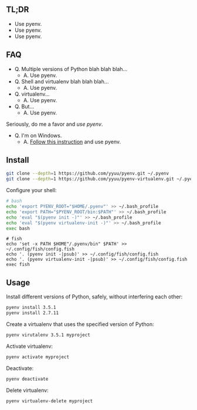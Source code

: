 ## TL;DR

- Use pyenv.
- Use pyenv.
- Use pyenv.

## FAQ

- Q. Multiple versions of Python blah blah blah...
    - A. Use pyenv.
- Q. Shell and virtualenv blah blah blah...
    - A. Use pyenv.
- Q. virtualenv...
    - A. Use pyenv.
- Q. But...
    - A. Use pyenv.

Seriously, do me a favor and _use pyenv_.

- Q. I'm on Windows.
    - A. [Follow this instruction](https://wiki.archlinux.org/index.php/Installation_guide) and use pyenv.

## Install

```sh
git clone --depth=1 https://github.com/yyuu/pyenv.git ~/.pyenv
git clone --depth=1 https://github.com/yyuu/pyenv-virtualenv.git ~/.pyenv/plugins/pyenv-virtualenv
```

Configure your shell:

```bash
# bash
echo 'export PYENV_ROOT="$HOME/.pyenv"' >> ~/.bash_profile
echo 'export PATH="$PYENV_ROOT/bin:$PATH"' >> ~/.bash_profile
echo 'eval "$(pyenv init -)"' >> ~/.bash_profile
echo 'eval "$(pyenv virtualenv-init -)"' >> ~/.bash_profile
exec bash
```

```fish
# fish
echo 'set -x PATH $HOME"/.pyenv/bin" $PATH' >> ~/.config/fish/config.fish
echo '. (pyenv init -|psub)' >> ~/.config/fish/config.fish
echo '. (pyenv virtualenv-init -|psub)' >> ~/.config/fish/config.fish
exec fish
```

## Usage

Install different versions of Python, safely, without interfering each other:

```sh
pyenv install 3.5.1
pyenv install 2.7.11
```

Create a virtualenv that uses the specified version of Python:

```sh
pyenv virutalenv 3.5.1 myproject
```

Activate virtualenv:

```sh
pyenv activate myproject
```

Deactivate:

```sh
pyenv deactivate
```

Delete virtualenv:

```sh
pyenv virtualenv-delete myproject
```
